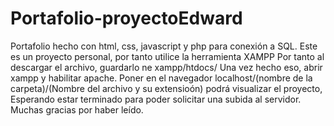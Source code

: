 # Portafolio-proyectoEdward
Portafolio hecho con html, css, javascript y php para conexión a SQL.
Este es un proyecto personal, por tanto utilice la herramienta XAMPP
Por tanto al descargar el archivo, guardarlo ne xampp/htdocs/
Una vez hecho eso, abrir xampp y habilitar apache.
Poner en el navegador localhost/(nombre de la carpeta)/(Nombre del archivo y su extensioón)
podrá visualizar el proyecto, Esperando estar terminado para poder solicitar una subida al servidor.
Muchas gracias por haber leído.
